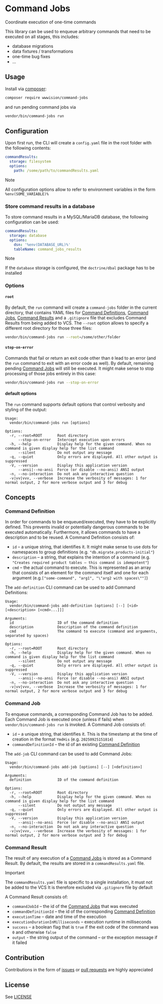 # Command Jobs

Coordinate execution of one-time commands

This library can be used to enqueue arbitrary commands that need to be executed on all stages, this includes:

- database migrations
- data fixtures / transformations
- one-time bug fixes
- ...

## Usage

Install via [composer](https://getcomposer.org):

```bash
composer require wwwision/command-jobs
```

and run pending command jobs via

```bash
vendor/bin/command-jobs run
```

## Configuration

Upon first run, the CLI will create a `config.yaml` file in the root folder with the following contents:

```yaml
commandResults:
  storage: filesystem
  options:
    path: /some/path/to/commandResults.yaml
```

> [!NOTE]  
> All configuration options allow to refer to environment variables in the form `%env(SOME_VARIABLE)%`

### Store command results in a database

To store command results in a MySQL/MariaDB database, the following configuration can be used:

```yaml
commandResults:
  storage: database
  options:
    dsn: '%env(DATABASE_URL)%'
    tableName: command_jobs_results
```

> [!NOTE]  
> If the `database` storage is configured, the `doctrine/dbal` package has to be installed

### Options

#### `root`

By default, the `run` command will create a `command-jobs` folder in the current directory, that contains YAML files for [Command Definitions](#command-definition), [Command Jobs](#command-job), [Command Results](#command-results) and a `.gitignore` file that excludes Command Results from being added to VCS.
The `--root` option allows to specify a different root directory for those three files:

```bash
vendor/bin/command-jobs run --root=/some/other/folder
```

#### `stop-on-error`

Commands that fail or return an exit code other than `0` lead to an error (and the `run` command to exit with an error code as well). By default, remaining pending [Command Jobs](#command-job) will still be executed.
It might make sense to stop processing of those jobs entirely in this case:

```bash
vendor/bin/command-jobs run --stop-on-error
```

#### default options

The `run` command supports default options that control verbosity and styling of the output:

```
Usage:
  vendor/bin/command-jobs run [options]

Options:
  -r, --root=ROOT       Root directory
      --stop-on-error   Intercept execution upon errors
  -h, --help            Display help for the given command. When no command is given display help for the list command
      --silent          Do not output any message
  -q, --quiet           Only errors are displayed. All other output is suppressed
  -V, --version         Display this application version
      --ansi|--no-ansi  Force (or disable --no-ansi) ANSI output
  -n, --no-interaction  Do not ask any interactive question
  -v|vv|vvv, --verbose  Increase the verbosity of messages: 1 for normal output, 2 for more verbose output and 3 for debug
```

## Concepts

### Command Definition

In order for commands to be enqueued/executed, they have to be explicitly defined. This prevents invalid or potentially dangerous commands to be executed automatically. Furthermore, it allows commands to have a description and to be reused.
A Command Definition consists of:

- `id` – a unique string, that identifies it. It might make sense to use dots for namespaces to group definitions (e.g. `"db.migrate.products-initial"`)
- `description` – a string, that explains the intention of a command (e.g. `"Creates required product tables – this command is idempotent"`)
- `cmd` – the actual command to execute. This is represented as an array that consists of an element for the command itself and one for each argument (e.g.`["some-command", "arg1", "\"arg2 with spaces\""]`)

The `add-definition` CLI command can be used to add Command Definitions:

```
Usage:
  vendor/bin/command-jobs add-definition [options] [--] [<id> [<description> [<cmd>...]]]

Arguments:
  id                    ID of the command definition
  description           Description of the command definition
  cmd                   The command to execute (command and arguments, separated by spaces)

Options:
  -r, --root=ROOT       Root directory
  -h, --help            Display help for the given command. When no command is given display help for the list command
      --silent          Do not output any message
  -q, --quiet           Only errors are displayed. All other output is suppressed
  -V, --version         Display this application version
      --ansi|--no-ansi  Force (or disable --no-ansi) ANSI output
  -n, --no-interaction  Do not ask any interactive question
  -v|vv|vvv, --verbose  Increase the verbosity of messages: 1 for normal output, 2 for more verbose output and 3 for debug
```

### Command Job

To enqueue commands, a corresponding Command Job has to be added. Each Command Job is executed once (unless if fails) when `vendor/bin/command-jobs run` is invoked.
A Command Job consists of:

- `id` – a unique string, that identifies it. This is the timestamp at the time of creation in the format `YmdHis` (e.g. `20250925151814`)
- `commandDefinitionId` – the id of an existing [Command Definition](#command-definition)

The `add-job` CLI command can be used to add Command Jobs:

```
Usage:
  vendor/bin/command-jobs add-job [options] [--] [<definition>]

Arguments:
  definition            ID of the command definition

Options:
  -r, --root=ROOT       Root directory
  -h, --help            Display help for the given command. When no command is given display help for the list command
      --silent          Do not output any message
  -q, --quiet           Only errors are displayed. All other output is suppressed
  -V, --version         Display this application version
      --ansi|--no-ansi  Force (or disable --no-ansi) ANSI output
  -n, --no-interaction  Do not ask any interactive question
  -v|vv|vvv, --verbose  Increase the verbosity of messages: 1 for normal output, 2 for more verbose output and 3 for debug
```

### Command Result

The result of any execution of a [Command Jobs](#command-job) is stored as a Command Result.
By default, the results are stored in a `commandResults.yaml` file.

> [!IMPORTANT]  
> The `commandResults.yaml` file is specific to a single installation, it must not be added to the VCS
> It is therefore excluded via `.gitignore` file by default

A Command Result consists of:

- `commandJobId` – the id of the [Command Jobs](#command-job) that was executed
- `commandDefinitionId` – the id of the corresponding [Command Definition](#command-definition)
- `executionTime` – date and time of the execution
- `executionDurationInMilliseconds` – execution runtime in milliseconds
- `success` – a boolean flag that is `true` if the exit code of the command was `0` and otherwise `false`
- `output` - the string output of the command – or the exception message if it failed

## Contribution

Contributions in the form of [issues](https://github.com/bwaidelich/command-jobs/issues) or [pull requests](https://github.com/bwaidelich/command-jobs/pulls) are highly appreciated

## License

See [LICENSE](./LICENSE)
